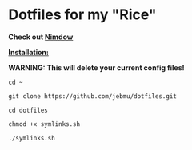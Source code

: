 # Dotfiles for my "Rice"





**Check out [Nimdow](https://github.com/avahe-kellenberger/nimdow)**



**<u>Installation:</u>**



**WARNING: This will delete your current config files!**

```shell
cd ~
```

```shell
git clone https://github.com/jebmu/dotfiles.git
```

```shell
cd dotfiles
```

```shell
chmod +x symlinks.sh
```

```shell
./symlinks.sh
```
